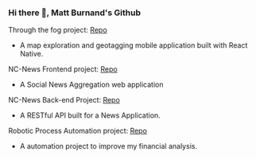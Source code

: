 ### Hi there 👋, Matt Burnand's Github

Through the fog project: [Repo](https://github.com/Mburnand-tech/Through-the-fog)
- A map exploration and geotagging mobile application built with React Native.

NC-News Frontend project: [Repo](https://github.com/Mburnand-tech/nc_news)
- A Social News Aggregation web application


NC-News Back-end Project: [Repo](https://github.com/Mburnand-tech/News_Server)
- A RESTful API built for a News Application.


Robotic Process Automation project: [Repo](https://github.com/Mburnand-tech/Automated_Analysis_13DForms)
- A automation project to improve my financial analysis.

<!--
**Mburnand-tech/MBurnand-tech** is a ✨ _special_ ✨ repository because its `README.md` (this file) appears on your GitHub profile.

- Developed a dynamic, user friendly Social News Aggregation web application called NC_news, that presents articles categorised by various topics in a NAV bar at the top.
- The presentation of articles is dynamic, allowing users to view articles with sorting options such as date, comment count, and votes and to upvote/downvote articles and comments.
- A user can log in, which when done is shown by there avatar at the top of the page. Once logged in a user can leave comments on articles, where optimistic rendering confirms a successful comment or vote/unvote on either articles or comments of articles. 


- Designed NC-News back-end to mimic a real-world service like Reddit.
- Ensured high-quality code with 500+ lines of test-driven development using jest and supertest.
- Implemented GET / POST / PATCH / DELETE routes with optional sorting parameters (sort_by, order, topic, limit, pagination).
<Wrote clear and concise documentation for database setup and endpoint use>


Here are some ideas to get you started:

- 🔭 I’m currently working on ...
- 🌱 I’m currently learning ...
- 👯 I’m looking to collaborate on ...
- 🤔 I’m looking for help with ...
- 💬 Ask me about ...
- 📫 How to reach me: ...
- 😄 Pronouns: ...
- ⚡ Fun fact: ...
-->
